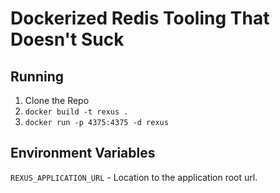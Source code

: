 # Dockerized Redis Tooling That Doesn't Suck

## Running

1. Clone the Repo
2. `docker build -t rexus .`
3. `docker run -p 4375:4375 -d rexus`

## Environment Variables

`REXUS_APPLICATION_URL` - Location to the application root url.

